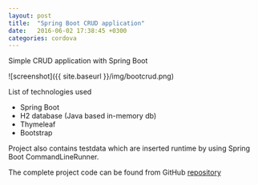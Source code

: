 ```yaml
---
layout: post
title:  "Spring Boot CRUD application"
date:   2016-06-02 17:38:45 +0300
categories: cordova
---
```

Simple CRUD application with Spring Boot

![screenshot]({{ site.baseurl }}/img/bootcrud.png)

List of technologies used
* Spring Boot
* H2 database (Java based in-memory db)
* Thymeleaf
* Bootstrap

Project also contains testdata which are inserted runtime by using Spring Boot CommandLineRunner.

The complete project code can be found from GitHub [repository](https://github.com/juhahinkula/StudentList.git)

